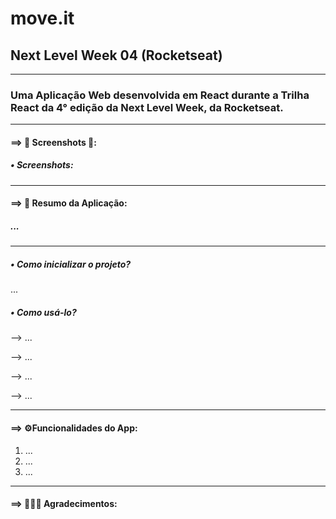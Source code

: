 # move.it
 ## Next Level Week 04 (Rocketseat)

---

### Uma Aplicação Web desenvolvida em React durante a Trilha React da 4° edição da Next Level Week, da Rocketseat.

---

#### ==> 📸 Screenshots 📸:
 ##### • Screenshots:

---

#### ==> 📝 Resumo da Aplicação:
 ##### ...

---

 ##### • Como inicializar o projeto?
  ...

 ##### • Como usá-lo?
  --> ...
 
  --> ...

  --> ...

  --> ...

---

#### ==> ⚙️Funcionalidades do App:
1. ...
2. ...
3. ...

---

#### ==> 🚀🤝💜 Agradecimentos:
